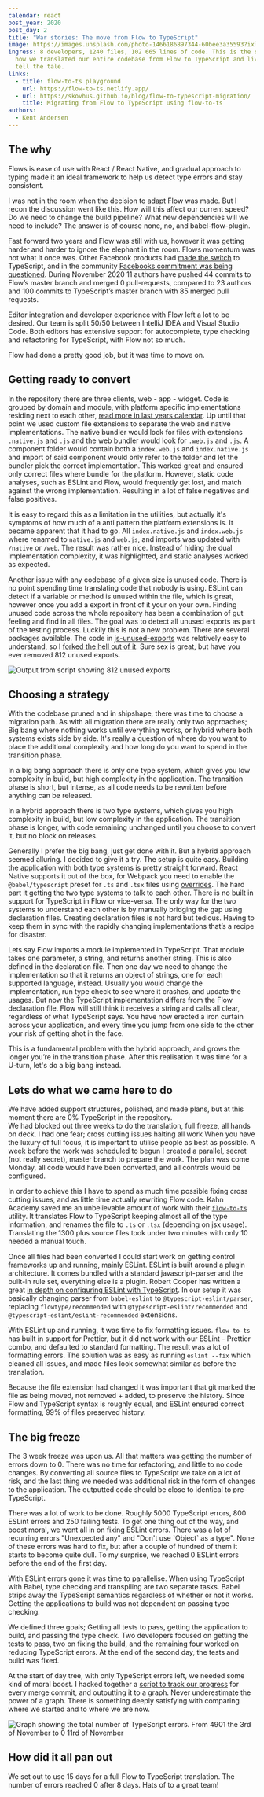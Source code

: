 ```yaml
---
calendar: react
post_year: 2020
post_day: 2
title: "War stories: The move from Flow to TypeScript"
image: https://images.unsplash.com/photo-1466186897344-60bee3a35593?ixlib=rb-1.2.1&ixid=MXwxMjA3fDB8MHxwaG90by1wYWdlfHx8fGVufDB8fHw%3D&auto=format&fit=crop&w=2250&q=80
ingress: 8 developers, 1240 files, 102 665 lines of code. This is the story of
  how we translated our entire codebase from Flow to TypeScript and lived to
  tell the tale.
links:
  - title: flow-to-ts playground
    url: https://flow-to-ts.netlify.app/
  - url: https://skovhus.github.io/blog/flow-to-typescript-migration/
    title: Migrating from Flow to TypeScript using flow-to-ts
authors:
  - Kent Andersen
---
```

## The why

Flows is ease of use with React / React Native, and gradual approach to typing made it an ideal framework to help us detect type errors and stay consistent. 

I was not in the room when the decision to adapt Flow was made. But I recon the discussion went like this. How will this affect our current speed? Do we need to change the build pipeline? What new dependencies will we need to include? The answer is of course none, no, and babel-flow-plugin. 

Fast forward two years and Flow was still with us, however it was getting harder and harder to ignore the elephant in the room. Flows momentum was not what it once was. Other Facebook products had [made the switch](https://github.com/facebook/jest/pull/7554) to TypeScript, and in the community [Facebooks commitment was being questioned](https://github.com/facebook/flow/issues/7365). During November 2020 11 authors have pushed 44 commits to Flow’s master branch and merged 0 pull-requests, compared to 23 authors and 100 commits to TypeScript’s master branch with 85 merged pull requests.

Editor integration and developer experience with Flow left a lot to be desired. Our team is split 50/50 between IntelliJ IDEA and Visual Studio Code. Both editors has extensive support for autocomplete, type checking and refactoring for TypeScript, with Flow not so much. 

Flow had done a pretty good job, but it was time to move on.

## Getting ready to convert

In the repository there are three clients, web - app - widget. Code is grouped by domain and module, with platform specific implementations residing next to each other, [read more in last years calendar](https://preview.bekk.christmas/react/2019/23). Up until that point we used custom file extensions to separate the web and native implementations. The native bundler would look for files with extensions `.native.js` and `.js` and the web bundler would look for `.web.js` and `.js`. A component folder would contain both a `index.web.js` and `index.native.js` and import of said component would only refer to the folder and let the bundler pick the correct implementation. This worked great and ensured only correct files where bundle for the platform. However, static code analyses, such as ESLint and Flow, would frequently get lost, and match against the wrong implementation. Resulting in a lot of false negatives and false positives.

It is easy to regard this as a limitation in the utilities, but actually it's symptoms of how much of a anti pattern the platform extensions is. It became apparent that it had to go. All `index.native.js` and `index.web.js` where renamed to `native.js` and `web.js`, and imports was updated with `/native` or `/web`. The result was rather nice. Instead of hiding the  dual implementation complexity, it was highlighted, and static analyses worked as expected.

Another issue with any codebase of a given size is unused code. There is no point spending time translating code that nobody is using. ESLint can detect if a variable or method is unused within the file, which is great, however once you add a export in front of it your on your own. Finding unused code across the whole repository has been a combination of gut feeling and find in all files. The goal was to detect all unused exports as part of the testing process. Luckily this is not a new problem. There are several packages available. The code in [js-unused-exports](https://github.com/devbridge/js-unused-exports) was relatively easy to understand, so I [forked the hell out of it](https://github.com/kentandersen/js-unused-exports). Sure sex is great, but have you ever removed 812 unused exports.

![Output from script showing 812 unused exports](/assets/86808150-image.png)

## Choosing a strategy

With the codebase pruned and in shipshape, there was time to choose a migration path. As with all migration there are really only two approaches; Big bang where nothing works until everything works, or hybrid where both systems exists side by side. It's really a question of where do you want to place the additional complexity and how long do you want to spend in the transition phase.

In a big bang approach there is only one type system, which gives you low complexity in build, but high complexity in the application. The transition phase is short, but intense, as all code needs to be rewritten before anything can be released. 

In a hybrid approach there is two type systems, which gives you high complexity in build, but low complexity in the application. The transition phase is longer, with code remaining unchanged until you choose to convert it, but no block on releases.

Generally I prefer the big bang, just get done with it. But a hybrid approach seemed alluring. I decided to give it a try. The setup is quite easy. Building the application with both type systems is pretty straight forward. React Native supports it out of the box, for Webpack you need to enable the `@babel/typescript` preset for `.ts` and `.tsx` files using [overrides](https://babeljs.io/docs/en/options#overrides). The hard part it getting the two type systems to talk to each other. There is no built in support for TypeScript in Flow or vice-versa. The only way for the two systems to understand each other is by manually bridging the gap using declaration files. Creating declaration files is not hard but tedious. Having to keep them in sync with the rapidly changing implementations that’s a recipe for disaster. 

Lets say Flow imports a module implemented in TypeScript. That module takes one parameter, a string, and returns another string. This is also defined in the declaration file. Then one day we need to change the implementation so that it returns an object of strings, one for each supported language, instead. Usually you would change the implementation, run type check to see where it crashes, and update the usages. But now the TypeScript implementation differs from the Flow declaration file. Flow will still think it receives a string and calls all clear, regardless of what TypeScript says. You have now erected a iron curtain across your application, and every time you jump from one side to the other your risk of getting shot in the face.

This is a fundamental problem with the hybrid approach, and grows the longer you’re in the transition phase. After this realisation it was time for a U-turn, let's do a big bang instead.

## Lets do what we came here to do 

We have added support structures, polished, and made plans, but at this moment there are 0% TypeScript in the repository.\
We had blocked out three weeks to do the translation, full freeze, all hands on deck. I had one  fear; cross cutting issues halting all work When you have the luxury of full focus, it is important to utilise people as best as possible. A week before the work was scheduled to begun I created a parallel, secret (not really secret), master branch to prepare the work. The plan was come Monday, all code would have been converted, and all controls would be configured.

In order to achieve this I have to spend as much time possible fixing cross cutting issues, and as little time actually rewriting Flow code. Kahn Academy saved me an unbelievable amount of work with their  [`flow-to-ts`](https://github.com/Khan/flow-to-ts) utility. It translates Flow to TypeScript keeping almost all of the type information, and renames the file to `.ts` or `.tsx` (depending on jsx usage). Translating the 1300 plus source files took under two minutes with only 10 needed a manual touch. 

Once all files had been converted I could start work on getting control frameworks up and running, mainly ESLint. ESLint is built around a plugin architecture. It comes bundled with a standard javascript-parser and the built-in rule set, everything else is a plugin. Robert Cooper has written a great [in depth on configuring ESLint with TypeScript](https://www.robertcooper.me/using-eslint-and-prettier-in-a-typescript-project). In our setup it was basically changing parser from `babel-eslint` to `@typescript-eslint/parser`, replacing `flowtype/recommended` with `@typescript-eslint/recommended` and `@typescript-eslint/eslint-recommended` extensions.

With ESLint up and running, it was time to fix formatting issues. `flow-to-ts` has built in support for Prettier, but it did not work with our ESLint - Prettier combo, and defaulted to standard formatting. The result was a lot of formatting errors. The solution was as easy as running `eslint --fix` which cleaned all issues, and made files look somewhat similar as before the translation. 

Because the file extension had changed it was important that git marked the file as being moved, not removed + added, to preserve the history. Since Flow and TypeScript syntax is roughly equal, and ESLint ensured correct formatting, 99% of files preserved history. 

## The big freeze

The 3 week freeze was upon us. All that matters was getting the number of errors down to 0. There was no time for refactoring, and little to no code changes. By converting all source files to TypeScript we take on a lot of risk, and the last thing we needed was additional risk in the form of changes to the application. The outputted code should be close to identical to pre-TypeScript. 

There was a lot of work to be done. Roughly 5000 TypeScript errors, 800 ESLint errors and 250 failing tests. To get one thing out of the way, and boost moral, we went all in on fixing ESLint errors. There was a lot of recurring errors "Unexpected any" and "Don't use \`Object\` as a type". None of these errors was hard to fix, but after a couple of hundred of them it starts to become quite dull. To my surprise, we reached 0 ESLint errors before the end of the first day.

With ESLint errors gone it was time to parallelise. When using TypeScript with Babel, type checking and transpiling are two separate tasks. Babel strips away the TypeScript semantics regardless of whether or not it works. Getting the applications to build was not dependent on passing type checking.

We defined three goals; Getting all tests to pass, getting the application to build, and passing the type check. Two developers focused on getting the tests to pass, two on fixing the build, and the remaining four worked on reducing TypeScript errors. At the end of the second day, the tests and build was fixed.

At the start of day tree, with only TypeScript errors left, we needed some kind of moral boost. I hacked together a [script to track our progress](https://github.com/kentandersen/client-stats) for every merge commit, and outputting it to a graph. Never underestimate the power of a graph. There is something deeply satisfying with comparing where we started and to where we are now.

![Graph showing the total number of TypeScript errors. From 4901 the 3rd of November to 0 11rd of November](/assets/screenshot-2020-12-01-at-20.18.50.png)

## How did it all pan out

We set out to use 15 days for a full Flow to TypeScript translation. The number of errors reached 0 after 8 days. Hats of to a great team!
